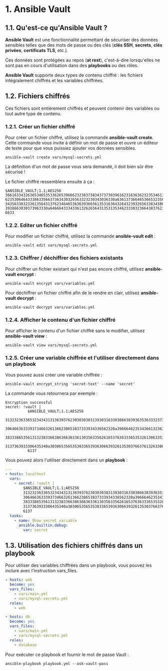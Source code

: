 # 1. Ansible Vault

## 1.1. Qu'est-ce qu'Ansible Vault ?

**Ansible Vault** est une fonctionnalité permettant de sécuriser des données sensibles telles que des mots de passe ou des clés (**clés SSH**, **secrets**, **clés privées**, **certificats TLS**, etc.). 

Ces données sont protégées au repos (**at rest**), c'est-à-dire lorsqu'elles ne sont pas en cours d'utilisation dans des **playbooks** ou des rôles.

**Ansible Vault** supporte deux types de contenu chiffré : les fichiers intégralement chiffrés et les variables chiffrées.

## 1.2. Fichiers chiffrés

Ces fichiers sont entièrement chiffrés et peuvent contenir des variables ou tout autre type de contenu.

### 1.2.1. Créer un fichier chiffré

Pour créer un fichier chiffré, utilisez la commande **ansible-vault create**. Cette commande vous invite à définir un mot de passe et ouvre un éditeur de texte pour que vous puissiez ajouter vos données sensibles.

```SHELL
ansible-vault create vars/mysql-secrets.yml
```

La définition d'un mot de passe vous sera demandé, il doit bien sûr être sécurisé !

Le fichier chiffré ressemblera ensuite à ça :

```TEXT
$ANSIBLE_VAULT;1.1;AES256
36616334326365346535336265396662323837383437373039616231636362323534613262646231
6235306464333863356637363430326563323230343036330a636137366465366532356466346137
34356338323361356431376234646536363936656135316364326432393265633834386337643563
3938663030373963330a646664333433613262656431353135346233303236643837623330323832
6633
```

### 1.2.2. Editer un fichier chiffré

Pour modifier un fichier chiffré, utilisez la commande **ansible-vault edit** :

```SHELL
ansible-vault edit vars/mysql-secrets.yml
```

### 1.2.3. Chiffrer / déchiffrer des fichiers existants

Pour chiffrer un fichier existant qui n'est pas encore chiffré, utilisez **ansible-vault encrypt** :

```SHELL
ansible-vault encrypt vars/variables.yml
```

Pour déchiffrer un fichier chiffré afin de le rendre en clair, utilisez **ansible-vault decrypt** :

```SHELL
ansible-vault decrypt vars/variables.yml
```

### 1.2.4. Afficher le contenu d'un fichier chiffré

Pour afficher le contenu d'un fichier chiffré sans le modifier, utilisez **ansible-vault view** :

```SHELL
ansible-vault view vars/mysql-secrets.yml
```

### 1.2.5. Créer une variable chiffrée et l'utiliser directement dans un playbook

Vous pouvez aussi créer une variable chiffrée :

```SHELL
ansible-vault encrypt_string 'secret-text' --name 'secret'
```

La commande vous retournera par exemple :

```TEXT
Encryption successful
secret: !vault |
          $ANSIBLE_VAULT;1.1;AES256
          31323236336532343431313639376230303038313930316330386638393635363332373135666433
          3064663633393734663261366230653837333934336562320a396664623534366132363034373932
          38333865356131323833663863663633613035633562616537636333653532613063353338366539
          3137363933306435340a303065356535303365393630663932613530376637613263306532366332
          6137
```

Vous pouvez alors l'utiliser directement dans un **playbook** :

```YAML
---
- hosts: localhost
  vars:
    - secret: !vault |
        $ANSIBLE_VAULT;1.1;AES256
        31323236336532343431313639376230303038313930316330386638393635363332373135666433
        3064663633393734663261366230653837333934336562320a396664623534366132363034373932
        38333865356131323833663863663633613035633562616537636333653532613063353338366539
        3137363933306435340a303065356535303365393630663932613530376637613263306532366332
        6137
  tasks:
    - name: Show secret variable
      ansible.builtin.debug:
        var: secret
```

## 1.3. Utilisation des fichiers chiffrés dans un playbook

Pour utiliser des variables chiffrées dans un playbook, vous pouvez les inclure avec l'instruction vars_files.

```YAML
- hosts: web
  become: yes
  vars_files:
    - vars/main.yml
    - vars/mysql-secrets.yml
  roles:
    - web

- hosts: db
  become: yes
  vars_files:
    - vars/main.yml
    - vars/mysql-secrets.yml
  roles:
    - database
```

Pour exécuter ce playbook et fournir le mot de passe Vault :

```SHELL
ansible-playbook playbook.yml --ask-vault-pass
```